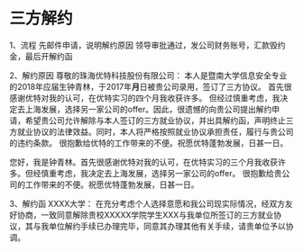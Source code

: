 <!-- 2018/3/2 -->

# 三方解约

1、流程
先邮件申请，说明解约原因
领导审批通过，发公司财务账号，汇款毁约金，最后开解约函

2、解约原因
尊敬的珠海优特科技股份有限公司：
    本人是暨南大学信息安全专业的2018年应届生钟青林，于2017年**月**日被贵公司录用，签订了三方协议。
    首先很感谢优特对我的认可，在优特实习的四个月我收获许多。
    但经过慎重考虑，我决定去上海发展，选择另一家公司的offer。因此，很遗憾的向贵公司提出解约申请，希望贵公司允许解除与本人签订的三方就业协议，并出具解约函，声明终止三方就业协议的法律效益。同时，本人将严格按照就业协议承担责任，履行与贵公司的违约条款。
    很抱歉给优特的工作带来的不便。祝愿优特蓬勃发展，日甚一日。

您好，我是钟青林。首先很感谢优特对我的认可，在优特实习的三个月我收获许多。但经慎重考虑，我决定去上海发展，选择另一家公司的offer。
很抱歉给贵公司的工作带来的不便。祝愿优特蓬勃发展，日甚一日。

3、解约函
XXXX大学：
    在充分考虑个人选择意愿和我公司现实际情况，经双方友好协商，一致同意解除贵校XXXXX学院学生XXX与我单位所签订的三方就业协议，其与我单位解约手续已办理完毕，同意其办理其他有关手续，请贵单位予以协调。
